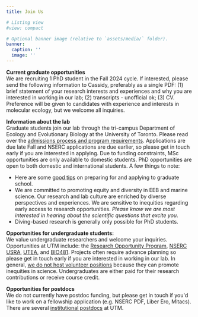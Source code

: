```yaml
---
title: Join Us

# Listing view
#view: compact

# Optional banner image (relative to `assets/media/` folder).
banner:
  caption: ''
  image: ''
---
```

**Current graduate opportunities**  
We are recruiting 1 PhD student in the Fall 2024 cycle. If interested, please send the following information to Cassidy, preferably as a single PDF: (1) brief statement of your research interests and experiences and why you are interested in working in our lab; (2) transcripts - unofficial ok; (3) CV. Preference will be given to candidates with experience and interests in molecular ecology, but we welcome all inquiries.

**Information about the lab**  
Graduate students join our lab through the tri-campus Department of Ecology and Evolutionary Biology at the University of Toronto. Please read over the [admissions process and program requirements](https://eeb.utoronto.ca/education/graduate/). Applications are due late Fall and NSERC applications are due earlier, so please get in touch early if you are interested in applying. Due to funding constraints, MSc opportunities are only available to domestic students. PhD opportunities are open to both domestic and international students. A few things to note:
- Here are some [good tips](https://doi.org/10.1002/bes2.1917) on preparing for and applying to graduate school. 
- We are committed to promoting equity and diversity in EEB and marine science. Our research and lab culture are enriched by diverse perspectives and experiences. We are sensitive to inequities regarding early access to research opportunities. *Please know we are most interested in hearing about the scientific questions that excite you*.
- Diving-based research is generally only possible for PhD students.

**Opportunities for undergraduate students:**  
We value undergraduate researchers and welcome your inquiries. Opportunities at UTM include: the [Research Opportunity Program](https://www.utm.utoronto.ca/experience/rop), [NSERC USRA](https://www.nserc-crsng.gc.ca/Students-Etudiants/UG-PC/USRA-BRPC_eng.asp), [UTEA](https://www.utm.utoronto.ca/research-innovation/university-toronto-excellence-award-utea), and [BIO481](https://www.utm.utoronto.ca/biology/undergraduate/biology-courses-programs/biology-research-course-bio481). Projects often require advance planning so please get in touch early if you are interested in working in our lab. In general, <ins>we do not host volunteer positions</ins> because they can promote inequities in science. Undergraduates are either paid for their research contributions or receive course credit. 


**Opportunities for postdocs**  
We do not currently have postdoc funding, but please get in touch if you'd like to work on a fellowship application (e.g. NSERC PDF, Liber Ero, Mitacs). There are several [institutional postdocs](https://www.utm.utoronto.ca/research-innovation/funding-awards/postdoctoral-fellows/internal-funding-postdocs) at UTM.




